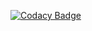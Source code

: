 [![Codacy Badge](https://app.codacy.com/project/badge/Grade/e853f716306c440ab491194400bc280d)](https://www.codacy.com/gh/ElisBuh/PrivateAdvertisements/dashboard?utm_source=github.com&amp;utm_medium=referral&amp;utm_content=ElisBuh/PrivateAdvertisements&amp;utm_campaign=Badge_Grade)

